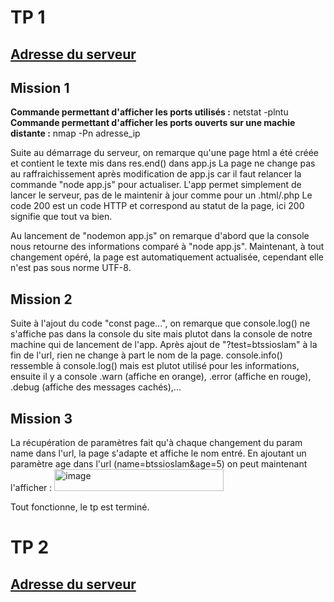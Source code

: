 # TP 1

## [Adresse du serveur](http://172.16.198.1:8085)

## Mission 1

**Commande permettant d'afficher les ports utilisés :** netstat -plntu
**Commande permettant d'afficher les ports ouverts sur une machie distante :** nmap -Pn adresse_ip

Suite au démarrage du serveur, on remarque qu'une page html a été créée et contient le texte mis dans res.end() dans app.js
La page ne change pas au raffraichissement après modification de app.js car il faut relancer la commande "node app.js" pour actualiser. L'app permet simplement de lancer le serveur, pas de le maintenir à jour comme pour un .html/.php
Le code 200 est un code HTTP et correspond au statut de la page, ici 200 signifie que tout va bien.

Au lancement de "nodemon app.js" on remarque d'abord que la console nous retourne des informations comparé à "node app.js". Maintenant, à tout changement opéré, la page est automatiquement actualisée, cependant elle n'est pas sous norme UTF-8.

## Mission 2

Suite à l'ajout du code "const page...", on remarque que console.log() ne s'affiche pas dans la console du site mais plutot dans la console de notre machine qui de lancement de l'app.
Après ajout de "?test=btssioslam" à la fin de l'url, rien ne change à part le nom de la page.
console.info() ressemble à console.log() mais est plutot utilisé pour les informations, ensuite il y a console .warn (affiche en orange), .error (affiche en rouge), .debug (affiche des messages cachés),... 

## Mission 3

La récupération de paramètres fait qu'à chaque changement du param name dans l'url, la page s'adapte et affiche le nom entré.
En ajoutant un paramètre age dans l'url (name=btssioslam&age=5) on peut maintenant l'afficher : 
<img width="271" height="35" alt="image" src="https://github.com/user-attachments/assets/61a9b3ae-f905-4da9-9143-32de8c6ccdf5" />

Tout fonctionne, le tp est terminé.

# TP 2

## [Adresse du serveur](http://172.16.198.1:5001)
